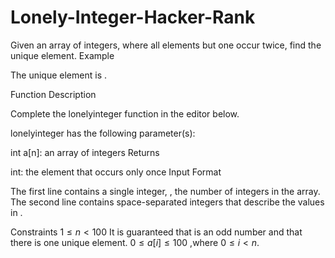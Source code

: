 # Lonely-Integer-Hacker-Rank
Given an array of integers, where all elements but one occur twice, find the unique element.
Example

The unique element is .

Function Description

Complete the lonelyinteger function in the editor below.

lonelyinteger has the following parameter(s):

int a[n]: an array of integers
Returns

int: the element that occurs only once
Input Format

The first line contains a single integer, , the number of integers in the array.
The second line contains  space-separated integers that describe the values in .

Constraints
$1 \leq n < 100$
It is guaranteed that  is an odd number and that there is one unique element.
$0 \leq a[ i ] \leq 100$ ,where $0 \leq i < n$.
